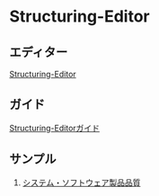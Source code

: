 # Structuring-Editor  

## エディター  
[Structuring-Editor](https://yu-ki-m.github.io/Structuring-Editor/tool/)  

## ガイド
[Structuring-Editorガイド](https://yu-ki-m.github.io/Structuring-Editor/manual/)  


## サンプル 
  1. [システム・ソフトウェア製品品質](https://yu-ki-m.github.io/Structuring-Editor/tool/sample/システム・ソフトウェア製品品質_1.0.0.structuring.html)
